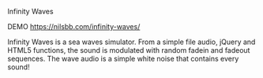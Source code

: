 Infinity Waves

DEMO
https://nilsbb.com/infinity-waves/

Infinity Waves is a sea waves simulator. From a simple file audio, jQuery and HTML5 functions, the sound is modulated with random fadein and fadeout sequences. The wave audio is a simple white noise that contains every sound!